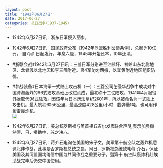 ```yaml
---
layout: post
title: "1942年06月27日"
date: 2017-06-27
categories: 抗日战争(1937-1945)
---
```


<meta name="referrer" content="no-referrer" />

- 1942年6月27日讯：浙东日军侵入丽水。 

- 1942年6月27日讯：国民政府公布《1942年同盟胜利公债条例》，总额为10亿元， 自7月1 日起发行，年息六厘，1945年开始还本，10年还清。 

- #浙赣会战#1942年6月27日讯：三部日军分别进至油顿圩、神岭山东北侧地区、龙骨渡以北地区和李三阪附近。第4军匆匆西撤，以宜黄附近地区组织防御。 

- #参战装备#日本海军一式陆上攻击机（一）：三菱公司在侵华战争中成功对中国跨海轰炸的96式陆攻基础上改进而成，最初称十二试陆攻，1941年4月服役开始取代96式陆攻。因该年为日本历法皇纪2601年，所以被命名为一式陆上攻击机。最大航程6056公里，最高速度428公里/小时，载弹量1吨，也可用作鱼雷轰炸机。 <br/><img src="https://wx2.sinaimg.cn/large/aca367d8ly1fgzj36j0d7j20g40xpwjq.jpg" />

- 1942年6月27日讯：美总统罗斯福与英首相丘吉尔发表联合声明,表示加强抑制德、日，援助中、苏之决心。 

- 1942年6月27日讯：蒋介石电询在美国的宋子文，美军第十航空队之轰炸机悉调北非作战，此事是否罗斯福总统之意。同日，罗斯福总统致电蒋 介石，保证美国及其同盟国均确信中国为共同作战之重要分子，暨第十 航空队轰炸机赴埃助战完毕后仍交中国使用。 

